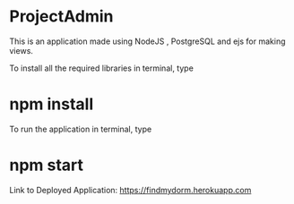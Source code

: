 # ProjectAdmin
This is an application made using NodeJS , PostgreSQL and ejs for making views.

To install all the required libraries
in terminal, type
# npm install
To run the application
in terminal, type
# npm start

Link to Deployed Application: 
https://findmydorm.herokuapp.com

